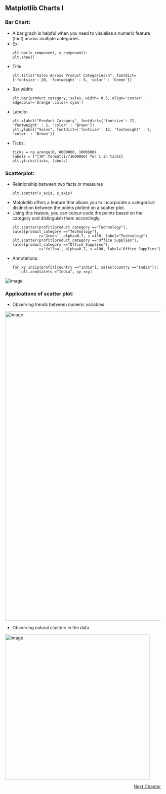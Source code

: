 ## Matplotlib Charts I

### Bar Chart:
- A bar graph is helpful when you need to visualise a numeric feature (fact) across multiple categories.
- Ex:
	```
	plt.bar(x_component, y_component): 
	plt.show()    
	```
- Title
	```
	plt.title("Sales Across Product Categories\n", fontdict={'fontsize': 20, 'fontweight' : 5, 'color' : 'Green'})
	```
- Bar width:		
	```
	plt.bar(product_category, sales, width= 0.5, align='center', edgecolor='Orange',color='cyan')
	```
- Labels:
	```
	plt.xlabel("Product Category", fontdict={'fontsize': 12, 'fontweight' : 5, 'color' : 'Brown'})
	plt.ylabel("Sales", fontdict={'fontsize': 12, 'fontweight' : 5, 'color' : 'Brown'})	
	```
- Ticks:
	```
	ticks = np.arange(0, 6000000, 1000000)
	labels = ["{}M".format(i//1000000) for i in ticks]
	plt.yticks(ticks, labels)
	```	
	
### Scatterplot:
- Relationship between two facts or measures
	```
	plt.scatter(x_axis, y_axis)
	```
- Matplotlib offers a feature that allows you to incorporate a categorical distinction between the points plotted on a scatter plot. 
- Using this feature, you can colour-code the points based on the category and distinguish them accordingly.
	```
	plt.scatter(profit[product_category =="Technology"], sales[product_category =="Technology"], 
    			c='Green', alpha=0.7, s =150, label="Technology")
	plt.scatter(profit[product_category =="Office Supplies"], sales[product_category =="Office Supplies"], 
    			c='Yellow', alpha=0.7, s =100, label="Office Supplies")
	```
- Annotations:
	```
	for xy inzip(profit[country =="India"], sales[country =="India"]):
		plt.annotate(s ="India", xy =xy)
	```
![image](https://user-images.githubusercontent.com/10133554/188863871-f7213a06-37f7-4071-9814-620c6975a1e1.png)

### Applications of scatter plot:
- Observing trends between numeric variables:
<img width="996" alt="image" src="https://user-images.githubusercontent.com/10133554/188863773-877cf01e-36f6-4381-8d92-8d886761ecb1.png">

- Observing natural clusters in the data
<img width="467" alt="image" src="https://user-images.githubusercontent.com/10133554/188863798-4ca25e88-1515-49c2-bd38-079e1528453c.png">
	
		
<p align="right">
   <a href="./1.3.1.3 Matplotlib Charts II.md">Next Chapter</a>
</p>
